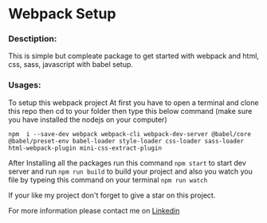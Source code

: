 # Webpack Setup

### Desctiption:
  This is simple but compleate package to get started with webpack and html, css, sass, javascript with babel setup.

### Usages:
  To setup this webpack project At first you have to open a terminal and clone this repo then cd to your folder then type this below command (make sure you have installed the nodejs on your computer)
  ```
  npm  i --save-dev webpack webpack-cli webpack-dev-server @babel/core @babel/preset-env babel-loader style-loader css-loader sass-loader html-webpack-plugin mini-css-extract-plugin
  ```
  After Installing all the packages run this command ``` npm start ``` to start dev server and run ``` npm run build ``` to build your project and also you watch you file by typeing this command on your terminal ``` npm run watch ```

If your like my project don't forget to give a star on this project.

For more information please contact me on [Linkedin](https://www.linkedin.com/in/raihan2bd/)